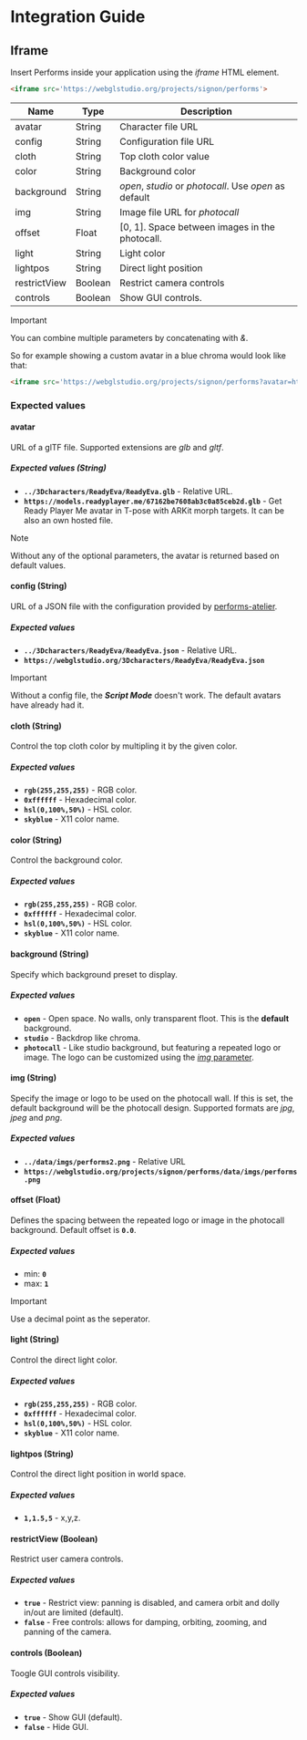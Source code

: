 # Integration Guide

## Iframe
Insert Performs inside your application using the _iframe_ HTML element.
```html
<iframe src='https://webglstudio.org/projects/signon/performs'>
```

| Name             | Type    | Description                                             |  
|------------------|---------|---------------------------------------------------------|
|  avatar          | String  | Character file URL                                      |
|  config          | String  | Configuration file URL                                  |
|  cloth           | String  | Top cloth color value                                   |
|  color           | String  | Background color                                        |
|  background      | String  | _open_, _studio_ or _photocall_. Use _open_ as default  |
|  img             | String  | Image file URL for _photocall_                          |
|  offset          | Float   | [0, 1]. Space between images in the photocall.          |
|  light           | String  | Light color                                             |
|  lightpos        | String  | Direct light position                                   |
|  restrictView    | Boolean | Restrict camera controls                                |
|  controls        | Boolean | Show GUI controls.                                      |

> [!IMPORTANT]  
> You can combine multiple parameters by concatenating with _&_.
>
> So for example showing a custom avatar in a blue chroma would look like that:
>```html
><iframe src='https://webglstudio.org/projects/signon/performs?avatar=https://models.readyplayer.me/67162be7608ab3c0a85ceb2d.glb&background=studio&color=rgb(54,54,190)'>
>```

### Expected values

#### avatar
URL of a glTF file. Supported extensions are _glb_ and _gltf_.

##### Expected values (String)
- **`../3Dcharacters/ReadyEva/ReadyEva.glb`** - Relative URL.
- **`https://models.readyplayer.me/67162be7608ab3c0a85ceb2d.glb`** - Get Ready Player Me avatar in T-pose with ARKit morph targets. It can be also an own hosted file.

>[!NOTE]
> Without any of the optional parameters, the avatar is returned based on default values.

#### config (String)
URL of a JSON file with the configuration provided by [performs-atelier](https://github.com/upf-gti/performs-atelier).

##### Expected values
- **`../3Dcharacters/ReadyEva/ReadyEva.json`** - Relative URL.
- **`https://webglstudio.org/3Dcharacters/ReadyEva/ReadyEva.json`**

>[!IMPORTANT]
> Without a config file, the **_Script Mode_** doesn't work. The default avatars have already had it.

#### cloth (String)
Control the top cloth color by multipling it by the given color.

##### Expected values
- **`rgb(255,255,255)`** - RGB color.
- **`0xffffff`** - Hexadecimal color.
- **`hsl(0,100%,50%)`** - HSL color.
- **`skyblue`** - X11 color name.

#### color (String)
Control the background color.

##### Expected values
- **`rgb(255,255,255)`** - RGB color.
- **`0xffffff`** - Hexadecimal color.
- **`hsl(0,100%,50%)`** - HSL color.
- **`skyblue`** - X11 color name.

#### background (String)
Specify which background preset to display.
##### Expected values
- **`open`** - Open space. No walls, only transparent floot. This is the **default** background.
- **`studio`** - Backdrop like chroma.
- **`photocall`** - Like studio background, but featuring a repeated logo or image. The logo can be customized using the [_img_ parameter](####img).

#### img (String)
Specify the image or logo to be used on the photocall wall. If this is set, the default background will be the photocall design. Supported formats are _jpg_, _jpeg_ and _png_.
##### Expected values
- **`../data/imgs/performs2.png`** - Relative URL
- **`https://webglstudio.org/projects/signon/performs/data/imgs/performs.png`**

#### offset (Float)
Defines the spacing between the repeated logo or image in the photocall background. Default offset is **`0.0`**.
##### Expected values
- min: **`0`**
- max: **`1`**
>[!IMPORTANT]
> Use a decimal point as the seperator.

#### light (String)
Control the direct light color.
##### Expected values
- **`rgb(255,255,255)`** - RGB color.
- **`0xffffff`** - Hexadecimal color.
- **`hsl(0,100%,50%)`** - HSL color.
- **`skyblue`** - X11 color name.

#### lightpos (String)
Control the direct light position in world space.
##### Expected values
- **`1,1.5,5`** - x,y,z.

#### restrictView (Boolean)
Restrict user camera controls.
##### Expected values
- **`true`** - Restrict view: panning is disabled, and camera orbit and dolly in/out are limited (default).
- **`false`** - Free controls: allows for damping, orbiting, zooming, and panning of the camera.

#### controls (Boolean)
Toogle GUI controls visibility.
##### Expected values
- **`true`** - Show GUI (default).
- **`false`** - Hide GUI.